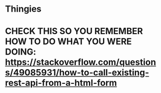 # Thingies


# CHECK THIS SO YOU REMEMBER HOW TO DO WHAT YOU WERE DOING: https://stackoverflow.com/questions/49085931/how-to-call-existing-rest-api-from-a-html-form